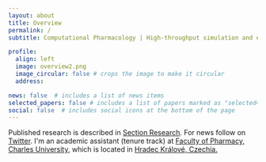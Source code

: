 ```yaml
---
layout: about
title: Overview
permalink: /
subtitle: Computational Pharmacology | High-throughput simulation and explainable machine learning of drug-protein interactions.

profile:
  align: left
  image: overview2.png
  image_circular: false # crops the image to make it circular
  address: 

news: false  # includes a list of news items
selected_papers: false # includes a list of papers marked as "selected={true}"
social: false  # includes social icons at the bottom of the page
---
```



Published research is described in [Section Research](projects). For news follow on [Twitter](https://twitter.com/HruskaEugen). I'm an academic assistant (tenure track) at [Faculty of Pharmacy, Charles University](https://portal.faf.cuni.cz/Profile/Hruska-Eugen/), which is located in [Hradec Králové, Czechia.](https://en.mapy.cz/zakladni?source=firm&id=360719&ds=2&x=15.8358164&y=50.2015221&z=5) 


